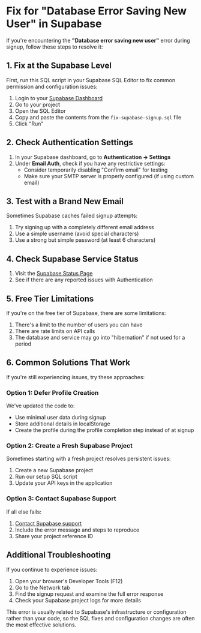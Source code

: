 # Fix for "Database Error Saving New User" in Supabase

If you're encountering the **"Database error saving new user"** error during signup, follow these steps to resolve it:

## 1. Fix at the Supabase Level

First, run this SQL script in your Supabase SQL Editor to fix common permission and configuration issues:

1. Login to your [Supabase Dashboard](https://app.supabase.com/)
2. Go to your project
3. Open the SQL Editor
4. Copy and paste the contents from the `fix-supabase-signup.sql` file
5. Click "Run"

## 2. Check Authentication Settings

1. In your Supabase dashboard, go to **Authentication → Settings**
2. Under **Email Auth**, check if you have any restrictive settings:
   - Consider temporarily disabling "Confirm email" for testing
   - Make sure your SMTP server is properly configured (if using custom email)

## 3. Test with a Brand New Email

Sometimes Supabase caches failed signup attempts:

1. Try signing up with a completely different email address
2. Use a simple username (avoid special characters)
3. Use a strong but simple password (at least 6 characters)

## 4. Check Supabase Service Status

1. Visit the [Supabase Status Page](https://status.supabase.com/)
2. See if there are any reported issues with Authentication

## 5. Free Tier Limitations

If you're on the free tier of Supabase, there are some limitations:

1. There's a limit to the number of users you can have
2. There are rate limits on API calls
3. The database and service may go into "hibernation" if not used for a period

## 6. Common Solutions That Work

If you're still experiencing issues, try these approaches:

### Option 1: Defer Profile Creation

We've updated the code to:
- Use minimal user data during signup
- Store additional details in localStorage
- Create the profile during the profile completion step instead of at signup

### Option 2: Create a Fresh Supabase Project

Sometimes starting with a fresh project resolves persistent issues:

1. Create a new Supabase project
2. Run our setup SQL script
3. Update your API keys in the application

### Option 3: Contact Supabase Support

If all else fails:
1. [Contact Supabase support](https://supabase.com/support)
2. Include the error message and steps to reproduce
3. Share your project reference ID

## Additional Troubleshooting

If you continue to experience issues:

1. Open your browser's Developer Tools (F12)
2. Go to the Network tab
3. Find the signup request and examine the full error response
4. Check your Supabase project logs for more details

This error is usually related to Supabase's infrastructure or configuration rather than your code, so the SQL fixes and configuration changes are often the most effective solutions. 